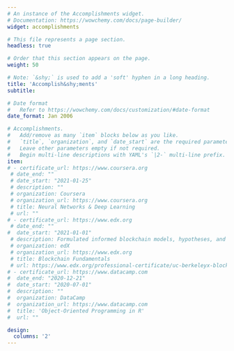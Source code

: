 ```yaml
---
# An instance of the Accomplishments widget.
# Documentation: https://wowchemy.com/docs/page-builder/
widget: accomplishments

# This file represents a page section.
headless: true

# Order that this section appears on the page.
weight: 50

# Note: `&shy;` is used to add a 'soft' hyphen in a long heading.
title: 'Accomplish&shy;ments'
subtitle:

# Date format
#   Refer to https://wowchemy.com/docs/customization/#date-format
date_format: Jan 2006

# Accomplishments.
#   Add/remove as many `item` blocks below as you like.
#   `title`, `organization`, and `date_start` are the required parameters.
#   Leave other parameters empty if not required.
#   Begin multi-line descriptions with YAML's `|2-` multi-line prefix.
item:
# - certificate_url: https://www.coursera.org
 # date_end: ""
 # date_start: "2021-01-25"
 # description: ""
 # organization: Coursera
 # organization_url: https://www.coursera.org
 # title: Neural Networks & Deep Learning
 # url: ""
# - certificate_url: https://www.edx.org
 # date_end: ""
#  date_start: "2021-01-01"
 # description: Formulated informed blockchain models, hypotheses, and use cases.
 # organization: edX
 # organization_url: https://www.edx.org
 # title: Blockchain Fundamentals
 # url: https://www.edx.org/professional-certificate/uc-berkeleyx-blockchain-fundamentals
# - certificate_url: https://www.datacamp.com
#  date_end: "2020-12-21"
#  date_start: "2020-07-01"
#  description: ""
#  organization: DataCamp
#  organization_url: https://www.datacamp.com
#  title: 'Object-Oriented Programming in R'
#  url: ""

design:
  columns: '2' 
---
```

